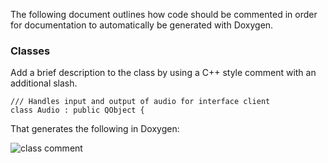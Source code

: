 The following document outlines how code should be commented in order for documentation to automatically be generated with Doxygen.

### Classes
Add a brief description to the class by using a C++ style comment with an additional slash.

    /// Handles input and output of audio for interface client
    class Audio : public QObject { 

That generates the following in Doxygen:

![class comment](http://f.cl.ly/items/3A0z1h0W3I2c3d2x1F3p/Screen%20Shot%202013-08-14%20at%201.20.27%20PM.png)
